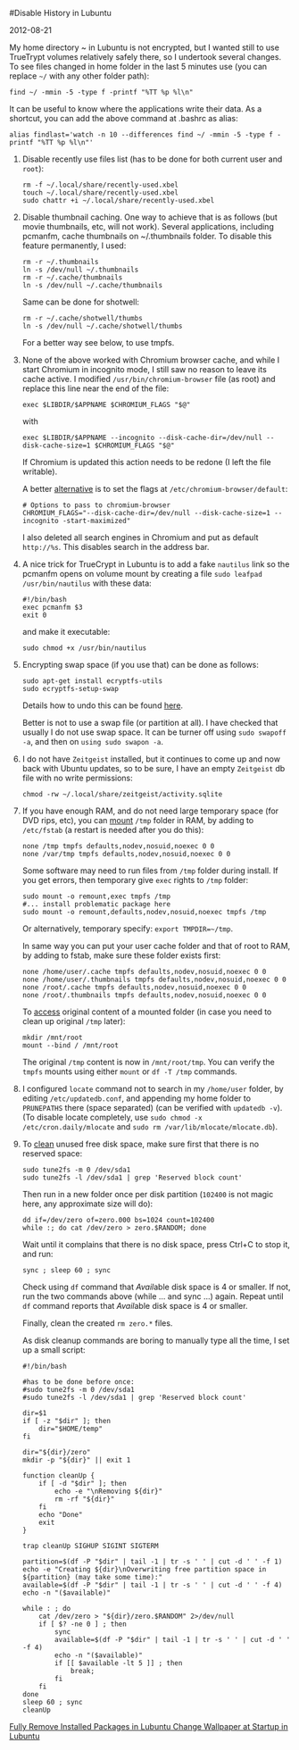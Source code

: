 #Disable History in Lubuntu

2012-08-21

<!--- tags: linux -->

My home directory ~ in Lubuntu is not encrypted, but I wanted still to use TrueTrypt volumes relatively safely there, so I undertook several changes. To see files changed in home folder in the last 5 minutes use (you can replace `~/` with any other folder path):

```
find ~/ -mmin -5 -type f -printf "%TT %p %l\n"
```

It can be useful to know where the applications write their data. As a shortcut, you can add the above command at .bashrc as alias:
```
alias findlast='watch -n 10 --differences find ~/ -mmin -5 -type f -printf "%TT %p %l\n"'
```

1. Disable recently use files list (has to be done for both current user and `root`):
	```
	rm -f ~/.local/share/recently-used.xbel 
	touch ~/.local/share/recently-used.xbel
	sudo chattr +i ~/.local/share/recently-used.xbel
	```

1. Disable thumbnail caching. One way to achieve that is as follows (but movie thumbnails, etc, will not work). Several applications, including pcmanfm, cache thumbnails on ~/.thumbnails folder. To disable this feature permanently, I used:
	```
	rm -r ~/.thumbnails 
	ln -s /dev/null ~/.thumbnails
	rm -r ~/.cache/thumbnails
	ln -s /dev/null ~/.cache/thumbnails
	```
	Same can be done for shotwell:
	```
	rm -r ~/.cache/shotwell/thumbs
	ln -s /dev/null ~/.cache/shotwell/thumbs	
	```
	For a better way see below, to use tmpfs.

1. None of the above worked with Chromium browser cache, and while I start Chromium in incognito mode, I still saw no reason to leave its cache active. I modified `/usr/bin/chromium-browser` file (as root) and replace this line near the end of the file:
	```
	exec $LIBDIR/$APPNAME $CHROMIUM_FLAGS "$@"
	```
	with
	```
	exec $LIBDIR/$APPNAME --incognito --disk-cache-dir=/dev/null --disk-cache-size=1 $CHROMIUM_FLAGS "$@"
	```
	If Chromium is updated this action needs to be redone (I left the file writable). 

	A better [alternative](http://daniel.hahler.de/disable-disk-cache-in-chromium-google-chrome) is to set the flags at `/etc/chromium-browser/default`:
	```
	# Options to pass to chromium-browser
	CHROMIUM_FLAGS="--disk-cache-dir=/dev/null --disk-cache-size=1 --incognito -start-maximized"
	```
	I also deleted all search engines in Chromium and put as default `http://%s`. This disables search in the address bar.
1. A nice trick for TrueCrypt in Lubuntu is to add a fake `nautilus` link so the pcmanfm opens on volume mount by creating a file `sudo leafpad /usr/bin/nautilus` with these data:
	```
	#!/bin/bash
	exec pcmanfm $3
	exit 0
	```
	and make it executable:
	```
	sudo chmod +x /usr/bin/nautilus
	```
1. Encrypting swap space (if you use that) can be done as follows:

	```
	sudo apt-get install ecryptfs-utils
	sudo ecryptfs-setup-swap
	```
	Details how to undo this can be found [here](http://www.logilab.org/blogentry/29155).	

	Better is not to use a swap file (or partition at all). I have checked that usually I do not use swap space. It can be turner off using `sudo swapoff -a`, and then on `using sudo swapon -a`.

1. I do not have `Zeitgeist` installed, but it continues to come up and now back with Ubuntu updates, so to be sure, I have an empty `Zeitgeist` db file with no write permissions:
	```
	chmod -rw ~/.local/share/zeitgeist/activity.sqlite
	```
1. If you have enough RAM, and do not need large temporary space (for DVD rips, etc), you can [mount](http://ubuntuforums.org/showthread.php?t=1054129) `/tmp` folder in RAM, by adding to `/etc/fstab` (a restart is needed after you do this):

	```
	none /tmp tmpfs defaults,nodev,nosuid,noexec 0 0
	none /var/tmp tmpfs defaults,nodev,nosuid,noexec 0 0
	```
	
	Some software may need to run files from `/tmp` folder during install. If you get errors, then temporary give `exec` rights to `/tmp` folder:
	
	```
	sudo mount -o remount,exec tmpfs /tmp
	#... install problematic package here
	sudo mount -o remount,defaults,nodev,nosuid,noexec tmpfs /tmp
	```

	Or alternatively, temporary specify: `export TMPDIR=~/tmp`.

	In same way you can put your user cache folder and that of root to RAM, by adding to fstab, make sure these folder exists first:
	```
	none /home/user/.cache tmpfs defaults,nodev,nosuid,noexec 0 0
	none /home/user/.thumbnails tmpfs defaults,nodev,nosuid,noexec 0 0
	none /root/.cache tmpfs defaults,nodev,nosuid,noexec 0 0
	none /root/.thumbnails tmpfs defaults,nodev,nosuid,noexec 0 0
	```
	To [access](http://unix.stackexchange.com/questions/4426/access-to-original-contents-of-mount-point) original content of a mounted folder (in case you need to clean up original `/tmp` later):
	```
	mkdir /mnt/root
	mount --bind / /mnt/root
	```
	The original `/tmp` content is now in `/mnt/root/tmp`. You can verify the `tmpfs` mounts using either `mount` or `df -T /tmp` commands.
1. I configured `locate` command not to search in my `/home/user` folder, by editing `/etc/updatedb.conf`, and appending my home folder to `PRUNEPATHS` there (space separated) (can be verified with `updatedb -v`). (To disable locate completely, use `sudo chmod -x /etc/cron.daily/mlocate` and `sudo rm /var/lib/mlocate/mlocate.db`).
2. To [clean](https://superuser.com/questions/19326/how-to-wipe-free-disk-space-in-linux) unused free disk space, make sure first that there is no reserved space:
	```
	sudo tune2fs -m 0 /dev/sda1
	sudo tune2fs -l /dev/sda1 | grep 'Reserved block count'
	```

	Then run in a new folder once per disk partition (`102400` is not magic here, any approximate size will do):
	```
	dd if=/dev/zero of=zero.000 bs=1024 count=102400
	while :; do cat /dev/zero > zero.$RANDOM; done
	```  

	Wait until it complains that there is no disk space, press Ctrl+C to stop it, and run:
	```
	sync ; sleep 60 ; sync
	```

	Check using `df` command that *Avail*able disk space is 4 or smaller. If not, run the two commands above (while ... and sync ...) again. Repeat until `df` command reports that *Avail*able disk space is 4 or smaller.

	Finally, clean the created `rm zero.*` files. 

	As disk cleanup commands are boring to manually type all the time, I set up a small script:

	```
	#!/bin/bash

	#has to be done before once:
	#sudo tune2fs -m 0 /dev/sda1
	#sudo tune2fs -l /dev/sda1 | grep 'Reserved block count'

	dir=$1
	if [ -z "$dir" ]; then
		dir="$HOME/temp"
	fi

	dir="${dir}/zero"
	mkdir -p "${dir}" || exit 1

	function cleanUp {
		if [ -d "$dir" ]; then
			echo -e "\nRemoving ${dir}"
			rm -rf "${dir}"
		fi
		echo "Done"
		exit
	}

	trap cleanUp SIGHUP SIGINT SIGTERM

	partition=$(df -P "$dir" | tail -1 | tr -s ' ' | cut -d ' ' -f 1)
	echo -e "Creating ${dir}\nOverwriting free partition space in ${partition} (may take some time):"
	available=$(df -P "$dir" | tail -1 | tr -s ' ' | cut -d ' ' -f 4)
	echo -n "($available)"

	while : ; do
		cat /dev/zero > "${dir}/zero.$RANDOM" 2>/dev/null
		if [ $? -ne 0 ] ; then
			sync
			available=$(df -P "$dir" | tail -1 | tr -s ' ' | cut -d ' ' -f 4)
			echo -n "($available)"
			if [[ $available -lt 5 ]] ; then
				break;
			fi
		fi
	done
	sleep 60 ; sync
	cleanUp
	```
	

<ins class='nfooter'><a rel='prev' id='fprev' href='#blog/2012/2012-08-25-Fully-Remove-Installed-Packages-in-Lubuntu.md'>Fully Remove Installed Packages in Lubuntu</a> <a rel='next' id='fnext' href='#blog/2012/2012-08-01-Change-Wallpaper-at-Startup-in-Lubuntu.md'>Change Wallpaper at Startup in Lubuntu</a></ins>

